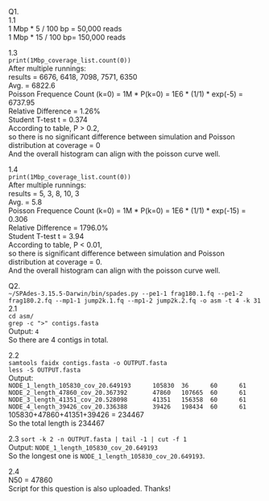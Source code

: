 Q1.  
1.1  
1 Mbp * 5 / 100 bp = 50,000 reads  
1 Mbp * 15 / 100 bp= 150,000 reads  
  
1.3  
`print(1Mbp_coverage_list.count(0))`  
After multiple runnings:  
results = 6676, 6418, 7098, 7571, 6350  
Avg. = 6822.6  
Poisson Frequence Count (k=0) = 1M * P(k=0) = 1E6 * (1/1) * exp(-5) = 6737.95  
Relative Difference = 1.26%  
Student T-test t = 0.374  
According to table, P > 0.2,  
so there is no significant difference between simulation and Poisson distribution at coverage = 0  
And the overall histogram can align with the poisson curve well.  
  
1.4  
`print(1Mbp_coverage_list.count(0))`  
After multiple runnings:  
results = 5, 3, 8, 10, 3  
Avg. = 5.8  
Poisson Frequence Count (k=0) = 1M * P(k=0) = 1E6 * (1/1) * exp(-15) = 0.306  
Relative Difference = 1796.0%  
Student T-test t = 3.94  
According to table, P < 0.01,  
so there is significant difference between simulation and Poisson distribution at coverage = 0.  
And the overall histogram can align with the poisson curve well.  
  
Q2.  
`~/SPAdes-3.15.5-Darwin/bin/spades.py --pe1-1 frag180.1.fq --pe1-2 frag180.2.fq --mp1-1 jump2k.1.fq --mp1-2 jump2k.2.fq -o asm -t 4 -k 31`  
2.1  
`cd asm/`  
`grep -c ">" contigs.fasta`  
Output: `4`  
So there are 4 contigs in total.  
  
2.2  
`samtools faidx contigs.fasta -o OUTPUT.fasta`  
`less -S OUTPUT.fasta`  
Output:  
`NODE_1_length_105830_cov_20.649193      105830  36      60      61`  
`NODE_2_length_47860_cov_20.367392       47860   107665  60      61`  
`NODE_3_length_41351_cov_20.528098       41351   156358  60      61`  
`NODE_4_length_39426_cov_20.336388       39426   198434  60      61`  
105830+47860+41351+39426 = 234467  
So the total length is 234467  
  
2.3
`sort -k 2 -n OUTPUT.fasta | tail -1 | cut -f 1`  
Output: `NODE_1_length_105830_cov_20.649193`  
So the longest one is `NODE_1_length_105830_cov_20.649193`.  
  
2.4  
N50 = 47860  
Script for this question is also uploaded. Thanks!  


